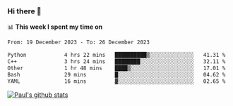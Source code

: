 ### Hi there 👋

📊 **This week I spent my time on**
<!--START_SECTION:waka-->

```txt
From: 19 December 2023 - To: 26 December 2023

Python            4 hrs 22 mins   ██████████▒░░░░░░░░░░░░░░   41.31 %
C++               3 hrs 24 mins   ████████░░░░░░░░░░░░░░░░░   32.11 %
Other             1 hr 48 mins    ████▒░░░░░░░░░░░░░░░░░░░░   17.01 %
Bash              29 mins         █░░░░░░░░░░░░░░░░░░░░░░░░   04.62 %
YAML              16 mins         ▓░░░░░░░░░░░░░░░░░░░░░░░░   02.65 %
```

<!--END_SECTION:waka-->


[![Paul's github stats](https://github-readme-stats.vercel.app/api?username=mickeyouyou&theme=dracula&show_icons=true)](https://github.com/anuraghazra/github-readme-stats)
